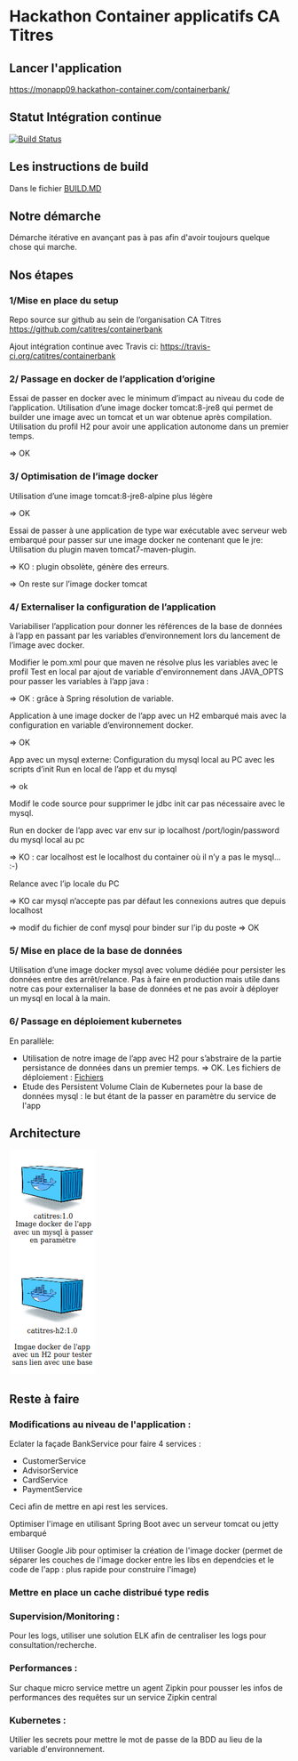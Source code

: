 # Hackathon Container applicatifs CA Titres

## Lancer l'application

https://monapp09.hackathon-container.com/containerbank/

## Statut Intégration continue

[![Build Status](https://travis-ci.org/catitres/containerbank.svg?branch=master)](https://travis-ci.org/catitres/containerbank)

## Les instructions de build

Dans le fichier [BUILD.MD](BUILD.MD)

## Notre démarche

Démarche itérative en avançant pas à pas afin d'avoir toujours quelque chose qui marche.


## Nos étapes

### 1/Mise en place du setup

Repo source sur github au sein de l’organisation CA Titres
https://github.com/catitres/containerbank

Ajout intégration continue avec Travis ci:
https://travis-ci.org/catitres/containerbank

### 2/ Passage en docker de l’application d’origine
Essai de passer en docker avec le minimum d’impact au niveau du code de l’application.
Utilisation d’une image docker tomcat:8-jre8 qui permet de builder une image avec un tomcat et un war obtenue après compilation.
Utilisation du profil H2 pour avoir une application autonome dans un premier temps.

=> OK

### 3/ Optimisation de l’image docker
Utilisation d’une image tomcat:8-jre8-alpine plus légère

=> OK

Essai de passer à une application de type war exécutable avec serveur web embarqué pour passer sur une image docker ne contenant que le jre:
Utilisation du plugin maven tomcat7-maven-plugin.

=> KO : plugin obsolète, génère des erreurs.

=> On reste sur l’image docker tomcat

### 4/ Externaliser la configuration de l’application
Variabiliser l’application pour donner les références de la base de données à l’app en passant par les variables d’environnement lors du lancement de l’image avec docker.

Modifier le pom.xml pour que maven ne résolve plus les variables avec le profil
Test en local par ajout de variable d'environnement dans JAVA_OPTS pour passer les variables à l’app java :

=> OK : grâce à Spring résolution de variable.

Application à une image docker de l’app avec un H2 embarqué mais avec la configuration en variable d’environnement docker.

=> OK

App avec un mysql externe:
Configuration du mysql local au PC avec les scripts d’init
Run en local de l’app et du mysql

=> ok

Modif le code source pour supprimer le jdbc init car pas nécessaire avec le mysql.

Run en docker de l’app avec var env sur ip localhost /port/login/password du mysql local au pc

=> KO : car localhost est le localhost du container où il n’y a pas le mysql… :-)

Relance avec l’ip locale du PC

=> KO car mysql n’accepte pas par défaut les connexions autres que depuis localhost

=> modif du fichier de conf mysql pour binder sur l’ip du poste
=> OK

### 5/ Mise en place de la base de données
Utilisation d’une image docker mysql avec volume dédiée pour persister les données entre des arrêt/relance.
Pas à faire en production mais utile dans notre cas pour externaliser la base de données et ne pas avoir à déployer un mysql en local à la main.

### 6/ Passage en déploiement kubernetes
En parallèle:
- Utilisation de notre image de l’app avec H2 pour s’abstraire de la partie persistance de données dans un premier temps.
   => OK. Les fichiers de déploiement : [Fichiers](kubernetes/h2)
- Etude des Persistent Volume Clain de Kubernetes pour la base de données mysql : le but étant de la passer en paramètre du service de l'app


## Architecture
![Image of Architecture](Architecture.png)


## Reste à faire

### Modifications au niveau de l'application :

Eclater la façade BankService pour faire 4 services :
- CustomerService
- AdvisorService
- CardService
- PaymentService

Ceci afin de mettre en api rest les services.

Optimiser l'image en utilisant Spring Boot avec un serveur tomcat ou jetty embarqué

Utiliser Google Jib pour optimiser la création de l'image docker (permet de séparer les couches de l'image docker entre les libs en dependcies et le code de l'app : plus rapide pour construire l'image)

### Mettre en place un cache distribué type redis

### Supervision/Monitoring :
Pour les logs, utiliser une solution ELK afin de centraliser les logs pour consultation/recherche.

### Performances :
Sur chaque micro service mettre un agent Zipkin pour pousser les infos de performances des requêtes sur un service Zipkin central

### Kubernetes :
Utilier les secrets pour mettre le mot de passe de la BDD au lieu de la variable d'environnement.
